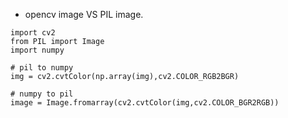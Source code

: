 
* opencv image VS PIL image.
```
import cv2
from PIL import Image
import numpy
 
# pil to numpy
img = cv2.cvtColor(np.array(img),cv2.COLOR_RGB2BGR)

# numpy to pil
image = Image.fromarray(cv2.cvtColor(img,cv2.COLOR_BGR2RGB))

```